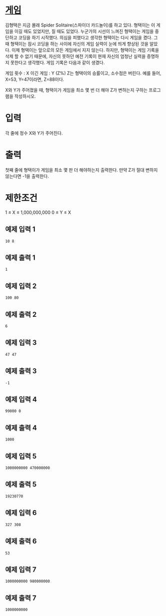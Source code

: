 # [게임](https://www.acmicpc.net/problem/1072)

김형택은 지금 몰래 Spider Solitaire(스파이더 카드놀이)를 하고 있다. 형택이는 이 게임을 이길 때도 있었지만, 질 때도 있었다. 누군가의 시선이 느껴진 형택이는 게임을 중단하고 코딩을 하기 시작했다. 의심을 피했다고 생각한 형택이는 다시 게임을 켰다. 그 때 형택이는 잠시 코딩을 하는 사이에 자신의 게임 실력이 눈에 띄게 향상된 것을 알았다.
이제 형택이는 앞으로의 모든 게임에서 지지 않는다. 하지만, 형택이는 게임 기록을 삭제 할 수 없기 때문에, 자신의 못하던 예전 기록이 현재 자신의 엄청난 실력을 증명하지 못한다고 생각했다.
게임 기록은 다음과 같이 생겼다.

게임 횟수 : X
이긴 게임 : Y (Z%)
Z는 형택이의 승률이고, 소수점은 버린다. 예를 들어, X=53, Y=47이라면, Z=88이다.

X와 Y가 주어졌을 때, 형택이가 게임을 최소 몇 번 더 해야 Z가 변하는지 구하는 프로그램을 작성하시오.

# 입력


각 줄에 정수 X와 Y가 주어진다.

# 출력


첫째 줄에 형택이가 게임을 최소 몇 판 더 해야하는지 출력한다. 만약 Z가 절대 변하지 않는다면 -1을 출력한다.

# 제한조건

1 ≤ X ≤ 1,000,000,000
0 ≤ Y ≤ X

## 예제 입력 1

```
10 8
```

## 예제 출력 1

```
1
```

## 예제 입력 2

```
100 80
```

## 예제 출력 2

```
6
```

## 예제 입력 3

```
47 47
```

## 예제 출력 3

```
-1
```

## 예제 입력 4

```
99000 0
```

## 예제 출력 4

```
1000
```

## 예제 입력 5

```
1000000000 470000000
```

## 예제 출력 5

```
19230770
```


## 예제 입력 6

```
327 308
```

## 예제 출력 6

```
53
```


## 예제 입력 7

```
1000000000 980000000
```

## 예제 출력 7

```
1000000000
```

